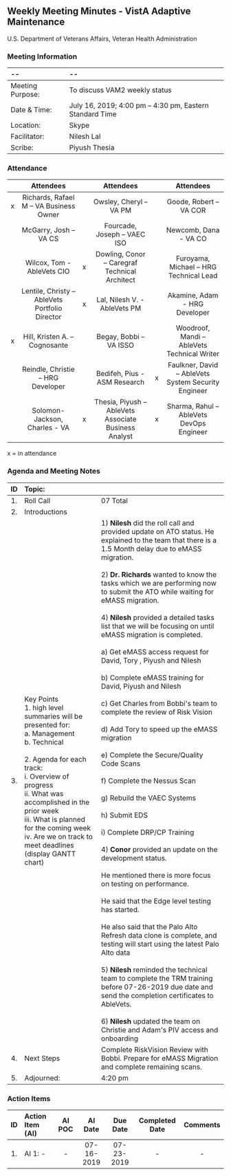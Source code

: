 ## Weekly Meeting Minutes  - VistA Adaptive Maintenance
U.S. Department of Veterans Affairs, Veteran Health Administration


### Meeting Information
| -- | -- |
|:---|:---|
| Meeting Purpose: | To discuss VAM2 weekly status  |
| Date & Time: | July 16, 2019; 4:00 pm – 4:30 pm, Eastern Standard Time |
| Location:	| Skype | 
| Facilitator:	| Nilesh Lal |
| Scribe: | Piyush Thesia |


### Attendance

|  | Attendees |  | Attendees	|  | Attendees |
|:---:|:---:|:---:|:---:|:---:|:---:|
| x | Richards, Rafael M – VA Business Owner |  | Owsley, Cheryl – VA PM |  | Goode, Robert – VA COR |
|   | McGarry, Josh – VA CS |  | Fourcade, Joseph – VAEC ISO |  | Newcomb, Dana - VA CO | 
|  | Wilcox, Tom - AbleVets CIO | x | Dowling, Conor – Caregraf Technical Architect |  | Furoyama, Michael – HRG Technical Lead | 
|  | Lentile, Christy – AbleVets Portfolio Director | x |  Lal, Nilesh V. - AbleVets PM |  | Akamine, Adam - HRG Developer |
| x | Hill, Kristen A. – Cognosante |  | Begay, Bobbi – VA ISSO  |  | Woodroof, Mandi – AbleVets Technical Writer |
|  | Reindle, Christie – HRG Developer |  | Bedifeh, Pius - ASM Research  | x | Faulkner, David – AbleVets System Security Engineer  |
|  | Solomon-Jackson, Charles - VA | x | Thesia, Piyush – AbleVets Associate Business Analyst | x | Sharma, Rahul – AbleVets DevOps Engineer |


x = in attendance


### Agenda and Meeting Notes

| ID | Topic: |  |
|:---:|:---|:---|
| 1. | Roll Call | 07 Total |
| 2. | Introductions |  | 
| 3. | Key Points </br>  1. high level summaries will be presented for:  </br>  a. Management  </br>  b. Technical  </br> </br> 2. Agenda for each track:  </br>  i. Overview of progress  </br> ii. What was accomplished in the prior week </br> iii. What is planned for the coming week </br>  iv.	Are we on track to meet deadlines (display GANTT chart) | 1) **Nilesh** did the roll call and provided update on ATO status.  He explained to the team that there is a 1.5 Month delay due to eMASS migration. </br> </br> 2) **Dr. Richards** wanted to know the tasks which we are performing now to submit the ATO while waiting for eMASS migration. </br> </br>  4) **Nilesh** provided a detailed tasks list that we will be focusing on until eMASS migration is completed.  </br> </br> a) Get eMASS access request for David, Tory , Piyush and Nilesh </br> </br> b) Complete eMASS training for David, Piyush and Nilesh </br> </br> c) Get Charles from Bobbi's team to complete the review of Risk Vision </br> </br>  d) Add Tory to speed up the eMASS migration </br> </br> e) Complete the Secure/Quality Code Scans </br> </br> f) Complete the Nessus Scan </br> </br> g) Rebuild the VAEC Systems </br> </br> h) Submit EDS  </br> </br>  i) Complete DRP/CP Training </br> </br> 4) **Conor** provided an update on the development status. </br> </br> He mentioned there is more focus on testing on performance. </br> </br>  He said that the Edge level testing has started. </br> </br> He also said that the Palo Alto Refresh data clone is complete, and testing will start using the latest Palo Alto data  </br> </br> 5) **Nilesh** reminded the technical team to complete the TRM training before 07-26-2019 due date and send the completion certificates to AbleVets. </br> </br> 6) **Nilesh** updated the team on Christie and Adam's PIV access and onboarding | 
| 4. |	Next Steps | Complete RiskVision Review with Bobbi. Prepare for eMASS Migration and complete remaining scans. |
| 5. | Adjourned: | 4:20 pm |



### Action Items

| ID | Action Item (AI) | AI POC | AI Date | Due Date | Completed Date | Comments |
|:---:|:---|:---:|:---:|:---:|:---:|:---:|
| 1. | AI 1: - | - |  07-16-2019 | 07-23-2019 | - | - |



